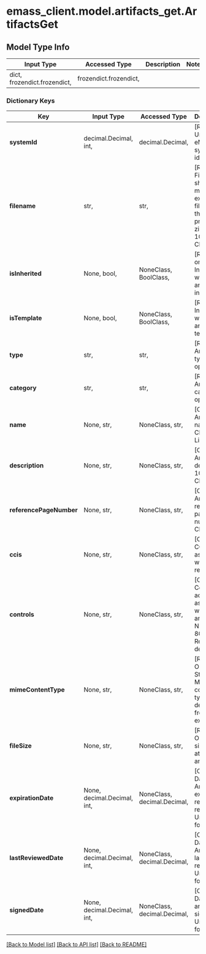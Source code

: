 # emass_client.model.artifacts_get.ArtifactsGet

## Model Type Info
Input Type | Accessed Type | Description | Notes
------------ | ------------- | ------------- | -------------
dict, frozendict.frozendict,  | frozendict.frozendict,  |  | 

### Dictionary Keys
Key | Input Type | Accessed Type | Description | Notes
------------ | ------------- | ------------- | ------------- | -------------
**systemId** | decimal.Decimal, int,  | decimal.Decimal,  | [Required] Unique eMASS system identifier. | [optional] value must be a 64 bit integer
**filename** | str,  | str,  | [Required] File name should match exactly one file within the provided zip file. 1000 Characters. | [optional] 
**isInherited** | None, bool,  | NoneClass, BoolClass,  | [Read-only] Indicates whether an artifact is inherited. | [optional] 
**isTemplate** | None, bool,  | NoneClass, BoolClass,  | [Required] Indicates whether an artifact template. | [optional] 
**type** | str,  | str,  | [Required] Artifact type options | [optional] 
**category** | str,  | str,  | [Required] Artifact category options | [optional] 
**name** | None, str,  | NoneClass, str,  | [Optional] Artifact name. Character Limit &#x3D; 100. | [optional] 
**description** | None, str,  | NoneClass, str,  | [Optional] Artifact description. 10,000 Characters. | [optional] 
**referencePageNumber** | None, str,  | NoneClass, str,  | [Optional] Artifact reference page number. 50 Characters. | [optional] 
**ccis** | None, str,  | NoneClass, str,  | [Optional] CCI associated with test result. | [optional] 
**controls** | None, str,  | NoneClass, str,  | [Optional] Control acronym associated with the artifact. NIST SP 800-53 Revision 4 defined. | [optional] 
**mimeContentType** | None, str,  | NoneClass, str,  | [Read-Only] Standard MIME content type derived from file extension. | [optional] 
**fileSize** | None, str,  | NoneClass, str,  | [Read-Only] File size of attached artifact. | [optional] 
**expirationDate** | None, decimal.Decimal, int,  | NoneClass, decimal.Decimal,  | [Optional] Date Artifact expires and requires review. In Unix Date format. | [optional] value must be a 64 bit integer
**lastReviewedDate** | None, decimal.Decimal, int,  | NoneClass, decimal.Decimal,  | [Optional] Date Artifact was last reviewed. Unix time format. | [optional] value must be a 64 bit integer
**signedDate** | None, decimal.Decimal, int,  | NoneClass, decimal.Decimal,  | [Optional] Date artifact was signed. Unix time format. | [optional] value must be a 64 bit integer

[[Back to Model list]](../../README.md#documentation-for-models) [[Back to API list]](../../README.md#documentation-for-api-endpoints) [[Back to README]](../../README.md)

